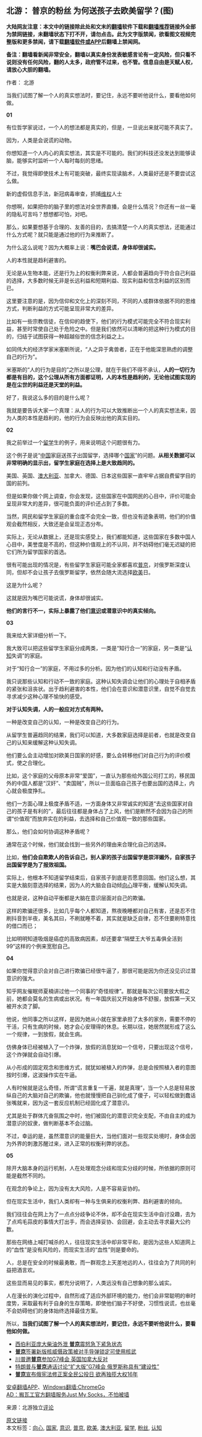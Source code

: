  <h2>北游： 普京的粉丝 为何送孩子去欧美留学？(图)</h2> <p class="notice"><b>大陆网友注意：本文中的链接除此处和文末的<a href="https://github.com/bannedbook/fanqiang" >翻墙</a>软件下载和<a href="https://github.com/killgcd/justmysocks/blob/master/README.md">翻墙推荐</a>链接外全部为禁网链接，未翻墙状态下打不开，请勿点击。此为文字版禁闻，欲看图文视频完整版和更多禁闻，请下载<a href="https://github.com/bannedbook/fanqiang">翻墙软件或APP</a>后翻墙上禁闻网。</p><p>备注：翻墙看新闻非常安全，翻墙以真实身份发表敏感言论有一定风险，但只看不说则没有任何风险，翻的人太多，政府管不过来，也不管。信息自由是天赋人权，请放心大胆的翻墙。</b></p>  <div class="entry"> <p>作者： 北游</p> <p id="summary">当我们试图了解一个人的真实想法时，要记住，永远不要听他说什么，要看他如何做。</p> <p><strong>01</strong></p> <p>有位哲学家说过，一个人的想法都是真实的，但是，一旦说出来就可能不真实了。</p> <p>因为，人类是会说谎的动物。</p> <p>你想知道一个人内心的真实想法，其实是不可能的。我们的科技还没发达到能够读脑，能够实时监听一个人每时每刻的思绪。</p> <p>不过，我觉得即使技术上有可能突破，最终实现读脑术，人类最好还是不要尝试这么做。</p> <p>新的虚假信息手法，新冠病毒审查，抓捕<span class='wp_keywordlink_affiliate'><a href="https://www.bannedbook.org/bnews/weiquan/" title="维权" target="_blank">维权</a></span>人士</p> <p>你想啊，如果把你的脑子里的想法对全世界直播，会是什么情况？你还有一丝一毫的隐私可言吗？想想都可怕，对吧。</p> <p>那么，如果要想基于合理的、友善的目的，去搞清楚一个人的真实想法，还能通过什么方式呢？就只能是通过他的行为来推断了。</p> <p>为什么这么说呢？因为大概率上说：<strong>嘴巴会说谎，身体却很诚实。</strong></p> <p>人的本性就是趋利避害的。</p> <p>无论是从生物本能，还是行为上的权衡利弊来说，人都会普遍趋向于符合自己利益的选择，大多数时候无非是长远利益和短期利益、现实利益和信念利益的区别而已。</p> <p>这里要注意的是，因为信仰和文化上的深刻不同，不同的人或群体依据不同的思维方式，判断利益的方式可能呈现非常大的差异。</p> <p>比如有一些宗教信徒，在信仰的趋使下，他们的行为模式可能完全不符合现实利益，甚至时常使自己处于危险之中。但是我们依然可以清晰的把这种行为模式的目的，归结于试图获得一种超越俗世的信念利益之上。</p> <p>如同伟大的经济学家米塞斯所说，“人之异于禽兽者，正在于他能深思熟虑的调整自己的行为”。</p> <p>米塞斯的“人的行为是目的”之所以是公理，就在于我们不得不承认，<strong>人的一切行为都是有目的，这个公理从所有方面都证明，人的本性是趋利的，无论他试图实现的是在尘世的利益还是天堂的利益。</strong></p>  <p>好了，我说这么多的目的是什么呢？</p> <p>我就是要告诉大家一个真理：从人的行为可以大致推断出一个人的真实想法来，因为人类的本性是趋利的，他的行为会反映出他的真实目的。</p> <p><strong>02</strong></p> <p>我之前举过一个<a href="https://www.bannedbook.org/bnews/tag/%E7%95%99%E5%AD%A6/" class="st_tag internal_tag" rel="tag" title="标签 留学 下的日志">留学</a>生的例子，用来说明这个问题很有力。</p> <p>这个例子是说“<span class='wp_keywordlink_affiliate'><a href="https://www.bannedbook.org/" title="中国" target="_blank">中国</a></span>家庭送孩子出国留学，选择哪个<a href="https://www.bannedbook.org/bnews/tag/%E5%9B%BD%E5%AE%B6/" class="st_tag internal_tag" rel="tag" title="标签 国家 下的日志">国家</a>”的问题。<strong>从相关数据可以非常明确的显示出，留学生家庭在选择上是大致趋同的。</strong></p> <p>美国、英国、<a href="https://www.bannedbook.org/bnews/tag/%e6%be%b3%e5%a4%a7%e5%88%a9%e4%ba%9a/" class="st_tag internal_tag" rel="tag" title="标签 澳大利亚 下的日志">澳大利亚</a>、加拿大、德国、日本这些国家一直牢牢占据自费留学目的国的前列。</p> <p>但是如果你做个网上调查，你会发现，这些国家在中国网民的心目中，评价可能会呈现非常大的差异，很可能负面的评价还占到了多数。</p> <p>当然，网民和留学生家庭的重合度不会完全一致，但也没有迹象表明，他们的价值观会截然相反，大致还是会呈现正态分布。</p> <p>实际上，无论从数据上，还是现实感受上，我们都能知道，这些国家在多数中国人心目中，美誉度是不高的，但这种价值观上的不认同，并不妨碍他们毫无迟疑的把它们所为留学国家的首选。</p> <p>很有可能出现的情况是，有些留学生家庭可能全家都喜欢<a href="https://www.bannedbook.org/bnews/tag/%e6%99%ae%e4%ba%ac/" class="st_tag internal_tag" rel="tag" title="标签 普京 下的日志">普京</a>，对俄罗斯深度认同，但却不会让孩子去俄罗斯留学，依然会随大流选择<a href="https://www.bannedbook.org/bnews/tag/%e6%ac%a7%e7%be%8e/" class="st_tag internal_tag" rel="tag" title="标签 欧美 下的日志">欧美</a>日。</p> <p>这是为什么呢？</p> <p>这就是因为嘴巴可能说谎，身体却很诚实。</p> <p><strong>他们的言行不一，实际上暴露了他们<a href="https://www.bannedbook.org/bnews/tag/%E6%84%8F%E8%AF%86/" class="st_tag internal_tag" rel="tag" title="标签 意识 下的日志">意识</a>或潜意识中的真实倾向。</strong></p> <p><strong>03</strong></p> <p>我来给大家详细分析一下。</p> <p>我大致可以把这些留学生家庭分成两类，一类是“知行合一”的家庭，另一类是“<a href="https://www.bannedbook.org/bnews/tag/%E8%AE%A4%E7%9F%A5/" class="st_tag internal_tag" rel="tag" title="标签 认知 下的日志">认知</a>失调”的家庭。</p> <p>对于“知行合一”的家庭，不用过多的分析。因为他们的认知和行动没有矛盾。</p>  <p>我只说那些认知和行动不一致的家庭。这种认知失调会让他们的心理处于自相矛盾的紧张和沮丧状。出于趋利避害的本性，他们会在意识和潜意识里，自觉不自觉去寻求减少这种心理不愉快的感受。</p> <p><strong>对于认知失调，人的一般应对方式有两种。</strong></p> <p>一种是改变自己的认知，一种是改变自己的行为。</p> <p>从留学生普遍趋同的结果，我们可以知道，大多数家庭选择是前者，也就是改变自己的认知来缓解这种认知失调。</p> <p>他们要么会主动增加对欧美日国家的好感，要么会转移他们对自己行为的评价模式，使之合理化。</p> <p>比如，这个家庭的父母原本非常“爱国”，一直认为那些给外国公司打工的，移民国外的中国人都是“汉奸”、“卖国贼”，所以一旦面临自己孩子也要出国的选择上，内心就会极度挣扎。</p> <p>他们一方面心理上极度矛盾不适，一方面身体又非常诚实的知道“去这些国家对自己的孩子是有利的”，最后往往都是身体占了上风，他们是断然不会因为自己的所谓“价值观”而放弃实在的利益，去选择和自己价值观一致的那些国家。</p> <p>那么，他们会如何协调这种矛盾呢？</p> <p>通常在这个时候，他们就会找到一些另外的理由来合理化自己的选择。</p> <p>比如，<strong>他们会自欺欺人的告诉自己，别人家的孩子出国留学是崇洋媚外，自家孩子出国留学是为了报效祖国。</strong></p> <p>实际上，他根本不知道留学结束后，自家孩子到底是否愿意回国。他们这么想，其实是大脑刻意选择的结果，因为人的大脑会自动倾<a href="https://www.bannedbook.org/bnews/tag/%e5%90%91%e5%bf%83/" class="st_tag internal_tag" rel="tag" title="标签 向心 下的日志">向心</a>理平衡，缓解认知失调。</p> <p>也就是说，这种自动平衡都是大脑在意识层面对自己的欺骗。</p> <p>这样的欺骗还很多，比如几乎每个人都知道，熬夜晚睡都对自己有害，还是忍不住刷抖音到半夜，美名其曰，不刷就睡不着，其实就是缺乏自律，忍不住要刷特意找的借口而已；</p> <p>比如明明知道吸烟是癌症的高致病因素，却还要拿“隔壁王大爷五毒俱全活到99”这样的个例来宽慰自己。</p> <p><strong>04</strong></p> <p>如果你觉得意识会对自己进行欺骗已经很牛逼了，那很可能是因为你还没见识过潜意识的强大。</p> <p>知乎网友催眠师夏楠讲过他一个同事的“奇怪规律”。那就是每次公司要放大假之前，她都会莫名的生病或出状况。有一年国庆前又开始身体不舒服，放假第一天又被开水烫了脚。</p>  <p>他说，他同事之所以这样，是因为她从小就在家里承担了太多的家务，需要不停的干活，只有生病的时候，她才会心安理得的休息。长期以往，她居然就形成了这么一个规律，一到放假，就会生病。</p> <p>仿佛身体已经被植入了一个炸弹，放假的消息犹如一个信号，只要出现这个信号，这个炸弹就会自动引爆。</p> <p>从小形成的固定观念和思维方式，就犹如被植入的炸弹，总是会按照植入者的意图按时引爆，这波操作实在牛逼。</p> <p>人有时候就是这么奇怪，所谓“谎言重复一千遍，就是真理”，当一个人总是轻易放纵自己的大脑对自己的欺骗，他也就慢慢把自己驯化成了傻子，可以轻松做到蠢话张嘴就来，因为这一套反应机制已经固化成了潜意识。</p> <p>尤其是处于群体亢奋氛围之中时，他们被固化的潜意识完全支配，不由自主的成为潜意识的奴隶，做判断基本不会过脑。</p> <p>不过，幸运的是，虽然潜意识的能量巨大，当他们面对一些现实处境时，身体会因为外界的刺激苏醒过来，进入正常的权衡利弊的状态。</p> <p><strong>05</strong></p> <p>除开大脑本身的运行机制，人在处理观念分歧和现实分歧的时候，所依据的原则可能是截然不同的。</p> <p>在观念的争论上，因为没有太大风险，人是不容易妥协的。</p> <p>但在现实生活中，我们人类却有一种与生俱来的权衡利弊、趋利避害的倾向。</p> <p>我们往往会在网上为了一点点分歧争论不休，却不会在现实生活中自讨没趣，去为了点鸡毛蒜皮的事情大打出手，而会选择妥协、会回避，会主动去寻求最大公约数。</p> <p>那些在网络上喊打喊杀的人，往往现实生活中却非常平和，是因为这些人知道网上的“血性”是没有风险的，而现实生活的“血性”则是要命的。</p> <p>人，总是在安全的时候最勇敢，而一群观念上天差地远的人，往往会为了共同的利益把酒言欢。</p> <p>这些显而易见的事实，都充分说明了，人类远没有自己想象的那么诚实。</p> <p>人在漫长的演化过程中，自然形成了适应外部环境的能力，他们会非常聪明的审时度势，采取最有利于自身的生存策略，即使他们脑子不好使，习惯性说谎，也丝毫不会妨碍他们的身体始终选择最佳方案。</p> <p>所以，<strong>当我们试图了解一个人的真实想法时，要记住，永远不要听他说什么，要看他如何做。</strong></p> <ul class='op-related-articles' title='相关阅读'> <li><a href='https://www.bannedbook.org/bnews/worldnews/20200604/1339596.html' target='_blank'>西伯利亚庞大柴油外泄 <b>普京</b>震怒急下紧急状态</a></li> <li><a href='https://www.bannedbook.org/bnews/baitai/20200603/1339014.html' target='_blank'><b>普京</b>签署新版核威慑政策被对手导弹锁定可使用核武</a></li> <li><a href='https://www.bannedbook.org/bnews/worldnews/20200602/1338433.html' target='_blank'>川普邀<b>普京</b>参加G7峰会 英国加拿大反对</a></li> <li><a href='https://www.bannedbook.org/bnews/worldnews/usa/20200602/1338109.html' target='_blank'>特朗普与<b>普京</b>通话讨论“扩大版”G7峰会 俄罗斯称具有“建设性”</a></li> <li><a href='https://www.bannedbook.org/bnews/comments/20200602/1338079.html' target='_blank'><b>普京</b>宣布俄宪法修正案全民公投日    欲再独揽大权16年</a></li> </ul> <div class="texttj"> <a href="https://github.com/bannedbook/fanqiang/wiki/%E7%A6%81%E9%97%BB%E7%BD%91%E5%AE%89%E5%8D%93%E7%BF%BB%E5%A2%99%E6%96%B0%E9%97%BBAPP" target="_blank">安卓翻墙APP</a>、<a href="https://github.com/bannedbook/fanqiang/wiki/Chrome%E4%B8%80%E9%94%AE%E7%BF%BB%E5%A2%99%E5%8C%85" target="_blank">Windows翻墙:ChromeGo</a><br/> <a href="https://github.com/killgcd/justmysocks/blob/master/README.md" target="_blank">AD：搬瓦工官方翻墙服务Just My Socks，不怕被墙</a> </div><p> 来源：北游独立<span class='wp_keywordlink_affiliate'><a href="https://www.bannedbook.org/bnews/comments/" title="新闻评论" target="_blank">评论</a></span> </p> <a name='sharetosocial'></a>         <div><a href='https://www.bannedbook.org/bnews/comments/20200607/1341046.html'>原文链接</a></div>  </div><!--END ENTRY--> <div class="postfooter"> <div>本文标签：<a href="https://www.bannedbook.org/bnews/tag/%e5%90%91%e5%bf%83/" rel="tag">向心</a>, <a href="https://www.bannedbook.org/bnews/tag/%E5%9B%BD%E5%AE%B6/" rel="tag">国家</a>, <a href="https://www.bannedbook.org/bnews/tag/%E6%84%8F%E8%AF%86/" rel="tag">意识</a>, <a href="https://www.bannedbook.org/bnews/tag/%e6%99%ae%e4%ba%ac/" rel="tag">普京</a>, <a href="https://www.bannedbook.org/bnews/tag/%e6%ac%a7%e7%be%8e/" rel="tag">欧美</a>, <a href="https://www.bannedbook.org/bnews/tag/%e6%be%b3%e5%a4%a7%e5%88%a9%e4%ba%9a/" rel="tag">澳大利亚</a>, <a href="https://www.bannedbook.org/bnews/tag/%E7%95%99%E5%AD%A6/" rel="tag">留学</a>, <a href="https://www.bannedbook.org/bnews/tag/%e7%b2%89%e4%b8%9d/" rel="tag">粉丝</a>, <a href="https://www.bannedbook.org/bnews/tag/%E8%AE%A4%E7%9F%A5/" rel="tag">认知</a></div>  </div><!--END POSTFOOTER--> 